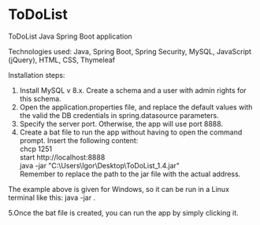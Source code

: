 # ToDoList
ToDoList Java Spring Boot application  

Technologies used: Java, Spring Boot, Spring Security, MySQL, JavaScript (jQuery), HTML, CSS, Thymeleaf  

Installation steps:  

1. Install MySQL v 8.x. Create a schema and a user with admin rights for this schema.
2. Open the application.properties file, and replace the default values with the valid the DB credentials in spring.datasource parameters.
3. Specify the server port. Otherwise, the app will use port 8888. 
4. Create a bat file to run the app without having to open the command prompt. Insert the following content:  
  chcp 1251  
  start http://localhost:8888  
  java -jar "C:\Users\Igor\Desktop\ToDoList_1.4.jar"  
Remember to replace the path to the jar file with the actual address.  

The example above is given for Windows, so it can be run in a Linux terminal like this: java -jar <Path-to-file>.  
  
5.Once the bat file is created, you can run the app by simply clicking it. 
